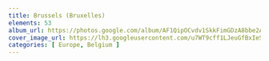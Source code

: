 ```yaml
---
title: Brussels (Bruxelles)
elements: 53
album_url: https://photos.google.com/album/AF1QipOCvdv1SkkFimGDzA8bbe2AW17HY2jK0okdsAhP
cover_image_url: https://lh3.googleusercontent.com/u7WT9cff1LJeuGfBxIeSUlG2Klwno_RyjAZTQt__DSMWcHTRKNb8Ec8T4flpKiZ0wEIjlVljqO31vcxx4HyXPuIlrG1znp242vgW_3X08O6FVljzHGNykZwllrIzjeoS623Da0K_s6P9RataDspd6l637f3yWVXVxkwffyKrPwbuKcYpy9OhmeCjC9m4d9jTE0A8V_jlQyksMHJXydCw-3LiLoOZYLK-3GrffHBbzyeKbTBK2pvrjvEXqbkoqkNugUzvaWGz8pDzMc69i8EfG8aBb6cvbD-jabmO9X9U0Y36ncShgWyGNPDA3xrSpaPx922hgc6gtGrYUjj05CJMLo2BmC__gswWC2J611hxoDO9NQYD--uSp84G1RmvkgPirFQ-_oSwqxcWpfrJcsh6i0KWJFhICXJFnk9NDPVzXXQjA7YOEPB_yu8KKzrNLTgc1y1k_91E3DOiiCagCAL-Ulucu3-nOmPbadiWOWZE2Ew8shvuPNj_IMhCyNYFCMS06e57SADKzgAy_EfKO_YndxyYl_dj6cDFfqEis3oGPqDEG6pa4VU_lOPAakzbXWnmRIPEu57cFa9FsRzux3CBEOw4EJh2_ieYrkNoJ72mFn6qOt2MOLAHOfxr0Kv-xre8_Xc1Tiz2gd4yZZVu82WKmHft3g=s195-p-k-no
categories: [ Europe, Belgium ]
---
```

